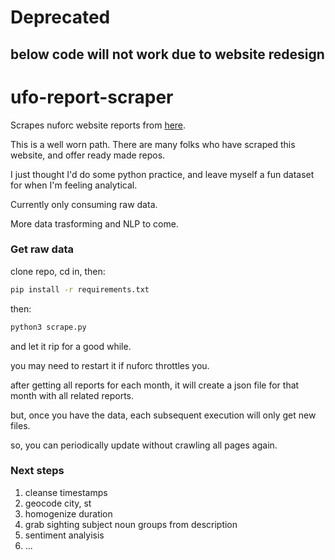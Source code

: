 # Deprecated
## below code will not work due to website redesign

# ufo-report-scraper

Scrapes nuforc website reports from [here](http://www.nuforc.org/webreports/ndxevent.html).

This is a well worn path. There are many folks who have scraped this website, and offer ready made repos.

I just thought I'd do some python practice, and leave myself a fun dataset for when I'm feeling analytical.

Currently only consuming raw data.

More data trasforming and NLP to come.


### Get raw data

clone repo, cd in, then:

```bash
pip install -r requirements.txt
```

then:
```bash
python3 scrape.py
```
and let it rip for a good while.

you may need to restart it if nuforc throttles you.

after getting all reports for each month, it will create a json file for that month with all related reports.

but, once you have the data, each subsequent execution will only get new files.

so, you can periodically update without crawling all pages again.


### Next steps

1) cleanse timestamps
2) geocode city, st
3) homogenize duration
4) grab sighting subject noun groups from description
5) sentiment analyisis
6) ...
